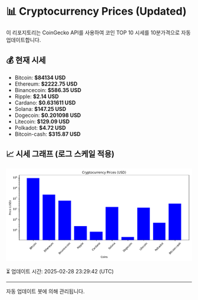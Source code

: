 
# 📊 Cryptocurrency Prices (Updated)

이 리포지토리는 CoinGecko API를 사용하여 코인 TOP 10 시세를 10분가격으로 자동 업데이트합니다.

## 💰 현재 시세
- Bitcoin: **$84134 USD**
- Ethereum: **$2222.75 USD**
- Binancecoin: **$586.35 USD**
- Ripple: **$2.14 USD**
- Cardano: **$0.631611 USD**
- Solana: **$147.25 USD**
- Dogecoin: **$0.201098 USD**
- Litecoin: **$129.09 USD**
- Polkadot: **$4.72 USD**
- Bitcoin-cash: **$315.87 USD**

## 📈 시세 그래프 (로그 스케일 적용)
![Crypto Prices](crypto_prices.png)

⏳ 업데이트 시간: 2025-02-28 23:29:42 (UTC)

---
자동 업데이트 봇에 의해 관리됩니다.
